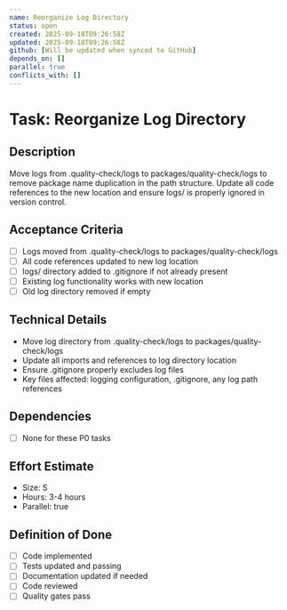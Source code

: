 ```yaml
---
name: Reorganize Log Directory
status: open
created: 2025-09-18T09:26:58Z
updated: 2025-09-18T09:26:58Z
github: [Will be updated when synced to GitHub]
depends_on: []
parallel: true
conflicts_with: []
---
```


# Task: Reorganize Log Directory

## Description

Move logs from .quality-check/logs to packages/quality-check/logs to remove
package name duplication in the path structure. Update all code references to
the new location and ensure logs/ is properly ignored in version control.

## Acceptance Criteria

- [ ] Logs moved from .quality-check/logs to packages/quality-check/logs
- [ ] All code references updated to new log location
- [ ] logs/ directory added to .gitignore if not already present
- [ ] Existing log functionality works with new location
- [ ] Old log directory removed if empty

## Technical Details

- Move log directory from .quality-check/logs to packages/quality-check/logs
- Update all imports and references to log directory location
- Ensure .gitignore properly excludes log files
- Key files affected: logging configuration, .gitignore, any log path references

## Dependencies

- [ ] None for these P0 tasks

## Effort Estimate

- Size: S
- Hours: 3-4 hours
- Parallel: true

## Definition of Done

- [ ] Code implemented
- [ ] Tests updated and passing
- [ ] Documentation updated if needed
- [ ] Code reviewed
- [ ] Quality gates pass

